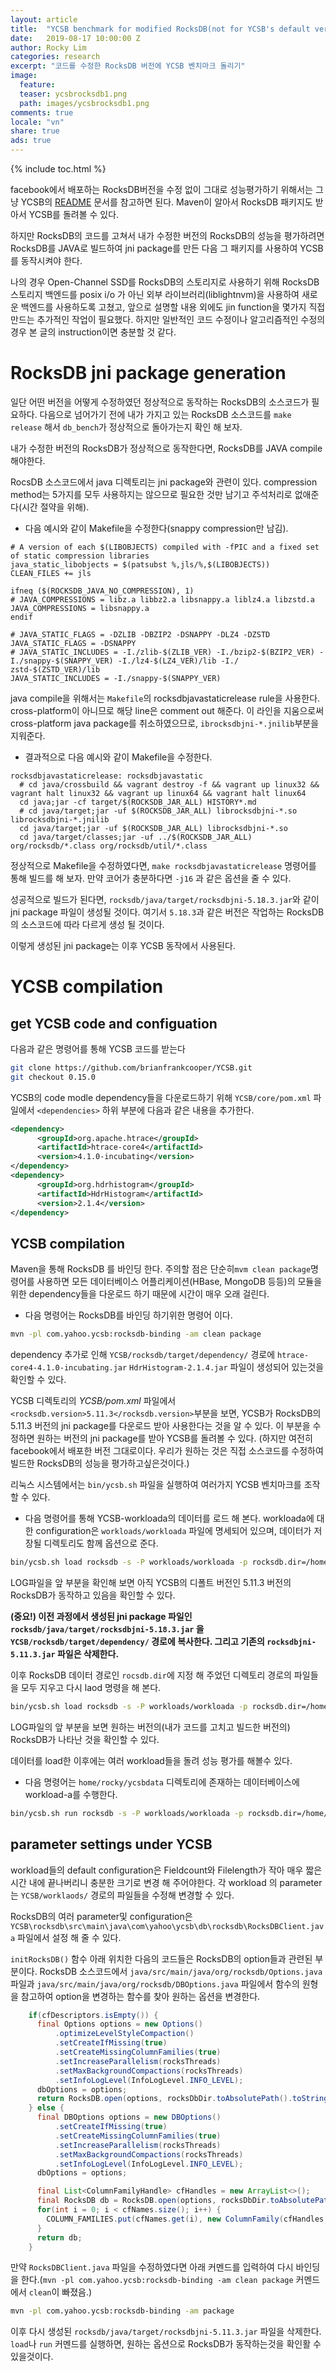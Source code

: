 ```yaml
---
layout: article
title:  "YCSB benchmark for modified RocksDB(not for YCSB's default version)"
date:   2019-08-17 10:00:00 Z
author: Rocky Lim
categories: research
excerpt: "코드를 수정한 RocksDB 버전에 YCSB 벤치마크 돌리기"
image:
  feature:
  teaser: ycsbrocksdb1.png
  path: images/ycsbrocksdb1.png
comments: true
locale: "vn"
share: true
ads: true
---
```



{% include toc.html %}


facebook에서 배포하는 RocksDB버전을 수정 없이 그대로 성능평가하기 위해서는 그냥 YCSB의 [README](https://github.com/brianfrankcooper/YCSB/blob/master/rocksdb/README.md) 문서를 참고하면 된다. Maven이 알아서 RocksDB 패키지도 받아서 YCSB를 돌려볼 수 있다.

하지만 RocksDB의 코드를 고쳐서 내가 수정한 버전의 RocksDB의 성능을 평가하려면 RocksDB를 JAVA로 빌드하여 jni package를 만든 다음 그 패키지를 사용하여 YCSB를 동작시켜야 한다.

나의 경우 Open-Channel SSD를 RocksDB의 스토리지로 사용하기 위해 RocksDB 스토리지 백엔드를 posix i/o 가 아닌 외부 라이브러리(liblightnvm)을 사용하여 새로운 백엔드를 사용하도록 고쳤고, 앞으로 설명할 내용 외에도 jin function을 몇가지 직접 만드는 추가적인 작업이 필요했다. 하지만 일반적인 코드 수정이나 알고리즘적인 수정의 경우 본 글의 instruction이면 충분할 것 같다.

# RocksDB jni package generation

일단 어떤 버전을 어떻게 수정하였던 정상적으로 동작하는 RocksDB의 소스코드가 필요하다. 다음으로 넘어가기 전에 내가 가지고 있는 RocksDB 소스코드를 `make release` 해서 `db_bench`가 정상적으로 돌아가는지 확인 해 보자.

내가 수정한 버전의 RocksDB가 정상적으로 동작한다면, RocksDB를 JAVA compile해야한다.


RocsDB 소스코드에서 java 디렉토리는 jni package와 관련이 있다. compression method는 5가지를 모두 사용하지는 않으므로 필요한 것만 남기고 주석처리로 없애준다(시간 절약을 위해).

* 다음 예시와 같이 Makefile을 수정한다(snappy compression만 남김).

```make
# A version of each $(LIBOBJECTS) compiled with -fPIC and a fixed set of static compression libraries
java_static_libobjects = $(patsubst %,jls/%,$(LIBOBJECTS))
CLEAN_FILES += jls

ifneq ($(ROCKSDB_JAVA_NO_COMPRESSION), 1)
# JAVA_COMPRESSIONS = libz.a libbz2.a libsnappy.a liblz4.a libzstd.a
JAVA_COMPRESSIONS = libsnappy.a
endif

# JAVA_STATIC_FLAGS = -DZLIB -DBZIP2 -DSNAPPY -DLZ4 -DZSTD
JAVA_STATIC_FLAGS = -DSNAPPY
# JAVA_STATIC_INCLUDES = -I./zlib-$(ZLIB_VER) -I./bzip2-$(BZIP2_VER) -I./snappy-$(SNAPPY_VER) -I./lz4-$(LZ4_VER)/lib -I./ zstd-$(ZSTD_VER)/lib
JAVA_STATIC_INCLUDES = -I./snappy-$(SNAPPY_VER)
```

java compile을 위해서는 `Makefile`의 rocksdbjavastaticrelease rule을 사용한다. cross-platform이 아니므로 해당 line은 comment out 해준다. 이 라인을 지움으로써 cross-platform java package를 취소하였으므로, `ibrocksdbjni-*.jnilib`부분을 지워준다.

* 결과적으로 다음 예시와 같이 Makefile을 수정한다. 

```make
rocksdbjavastaticrelease: rocksdbjavastatic
  # cd java/crossbuild && vagrant destroy -f && vagrant up linux32 && vagrant halt linux32 && vagrant up linux64 && vagrant halt linux64
  cd java;jar -cf target/$(ROCKSDB_JAR_ALL) HISTORY*.md
  # cd java/target;jar -uf $(ROCKSDB_JAR_ALL) librocksdbjni-*.so librocksdbjni-*.jnilib
  cd java/target;jar -uf $(ROCKSDB_JAR_ALL) librocksdbjni-*.so
  cd java/target/classes;jar -uf ../$(ROCKSDB_JAR_ALL) org/rocksdb/*.class org/rocksdb/util/*.class
```

정상적으로 Makefile을 수정하였다면, `make rocksdbjavastaticrelease` 명령어를 통해 빌드를 해 보자. 만약 코어가 충분하다면 `-j16` 과 같은 옵션을 줄 수 있다.

성공적으로 빌드가 된다면, `rocksdb/java/target/rocksdbjni-5.18.3.jar`와 같이 jni package 파일이 생성될 것이다. 여기서 `5.18.3`과 같은 버전은 작업하는 RocksDB의 소스코드에 따라 다르게 생성 될 것이다.

이렇게 생성된 jni package는 이후 YCSB 동작에서 사용된다.

# YCSB compilation
## get YCSB code and configuation
다음과 같은 명령어를 통해 YCSB 코드를 받는다

```sh
git clone https://github.com/brianfrankcooper/YCSB.git
git checkout 0.15.0
```

YCSB의 code modle dependency들을 다운로드하기 위해 `YCSB/core/pom.xml` 파일에서 `<dependencies>` 하위 부분에 다음과 같은 내용을 추가한다.

```xml
<dependency>
      <groupId>org.apache.htrace</groupId>
      <artifactId>htrace-core4</artifactId>
      <version>4.1.0-incubating</version>
</dependency>
<dependency>
      <groupId>org.hdrhistogram</groupId>
      <artifactId>HdrHistogram</artifactId>
      <version>2.1.4</version>
</dependency>
```


## YCSB compilation

Maven을 통해 RocksDB 를 바인딩 한다. 주의할 점은 단순히`mvm clean package`명령어를 사용하면 모든 데이터베이스 어플리케이션(HBase, MongoDB 등등)의 모듈을 위한 dependency들을 다운로드 하기 때문에 시간이 매우 오래 걸린다.

* 다음 명령어는 RocksDB를 바인딩 하기위한 명령어 이다.

```sh
mvn -pl com.yahoo.ycsb:rocksdb-binding -am clean package
```

dependency 추가로 인해 `YCSB/rocksdb/target/dependency/` 경로에 `htrace-core4-4.1.0-incubating.jar` `HdrHistogram-2.1.4.jar` 파일이 생성되어 있는것을 확인할 수 있다.

YCSB 디렉토리의 *YCSB/pom.xml* 파일에서 `<rocksdb.version>5.11.3</rocksdb.version>`부분을 보면, YCSB가 RocksDB의 5.11.3 버전의 jni package를 다운로드 받아 사용한다는 것을 알 수 있다. 이 부분을 수정하면 원하는 버전의 jni package를 받아 YCSB를 돌려볼 수 있다. (하지만 여전히 facebook에서 배포한 버전 그대로이다. 우리가 원하는 것은 직접 소스코드를 수정하여 빌드한 RocksDB의 성능을 평가하고싶은것이다.)

리눅스 시스템에서는 `bin/ycsb.sh` 파일을 실행하여 여러가지 YCSB 벤치마크를 조작할 수 있다. 

* 다음 명령어를 통해 YCSB-workloada의 데이터를 로드 해 본다. workloada에 대한 configuration은 `workloads/workloada` 파일에 명세되어 있으며, 데이터가 저장될 디렉토리도 함께 옵션으로 준다.

```sh
bin/ycsb.sh load rocksdb -s -P workloads/workloada -p rocksdb.dir=/home/rocky/ycsbdata
```

LOG파일을 앞 부분을 확인해 보면 아직 YCSB의 디폴트 버전인 5.11.3 버전의 RocksDB가 동작하고 있음을 확인할 수 있다.

**(중요!) 이전 과정에서 생성된 jni package 파일인 `rocksdb/java/target/rocksdbjni-5.18.3.jar` 을 `YCSB/rocksdb/target/dependency/` 경로에 복사한다. 그리고 기존의 `rocksdbjni-5.11.3.jar` 파일은 삭제한다.**

이후 RocksDB 데이터 경로인 `rocsdb.dir`에 지정 해 주었던 디렉토리 경로의 파일들을 모두 지우고 다시 laod 명령을 해 본다.

```sh
bin/ycsb.sh load rocksdb -s -P workloads/workloada -p rocksdb.dir=/home/rocky/ycsbdata
```

LOG파일의 앞 부분을 보면 원하는 버전의(내가 코드를 고치고 빌드한 버전의) RocksDB가 나타난 것을 확인할 수 있다.

데이터를 load한 이후에는 여러 workload들을 돌려 성능 평가를 해볼수 있다.

* 다음 명령어는 `home/rocky/ycsbdata` 디렉토리에 존재하는 데이터베이스에 workload-a를 수행한다.

```sh
bin/ycsb.sh run rocksdb -s -P workloads/workloada -p rocksdb.dir=/home/rocky/ycsbdata
```

## parameter settings under YCSB

workload들의 default configuration은 Fieldcount와 Filelength가 작아 매우 짧은시간 내에 끝나버리니 충분한 크기로 변경 해 주어야한다. 각 workload 의 parameter는 `YCSB/worklaods/` 경로의 파일들을 수정해 변경할 수 있다.

RocksDB의 여러 parameter및 configuration은 `YCSB\rocksdb\src\main\java\com\yahoo\ycsb\db\rocksdb\RocksDBClient.java` 파일에서 설정 해 줄 수 있다.

`initRocksDB()` 함수 아래 위치한 다음의 코드들은 RocksDB의 option들과 관련된 부분이다. RocksDB 소스코드에서 `java/src/main/java/org/rocksdb/Options.java` 파일과 `java/src/main/java/org/rocksdb/DBOptions.java` 파일에서 함수의 원형을 참고하여 option을 변경하는 함수를 찾아 원하는 옵션을 변경한다.

```java
    if(cfDescriptors.isEmpty()) {
      final Options options = new Options()
          .optimizeLevelStyleCompaction()
          .setCreateIfMissing(true)
          .setCreateMissingColumnFamilies(true)
          .setIncreaseParallelism(rocksThreads)
          .setMaxBackgroundCompactions(rocksThreads)
          .setInfoLogLevel(InfoLogLevel.INFO_LEVEL);
      dbOptions = options;
      return RocksDB.open(options, rocksDbDir.toAbsolutePath().toString());
    } else {
      final DBOptions options = new DBOptions()
          .setCreateIfMissing(true)
          .setCreateMissingColumnFamilies(true)
          .setIncreaseParallelism(rocksThreads)
          .setMaxBackgroundCompactions(rocksThreads)
          .setInfoLogLevel(InfoLogLevel.INFO_LEVEL);
      dbOptions = options;

      final List<ColumnFamilyHandle> cfHandles = new ArrayList<>();
      final RocksDB db = RocksDB.open(options, rocksDbDir.toAbsolutePath().toString(), cfDescriptors, cfHandles);
      for(int i = 0; i < cfNames.size(); i++) {
        COLUMN_FAMILIES.put(cfNames.get(i), new ColumnFamily(cfHandles.get(i), cfOptionss.get(i)));
      }
      return db;
    }
```

만약 `RocksDBClient.java` 파일을 수정하였다면 아래 커멘드를 입력하여 다시 바인딩을 한다.(`mvn -pl com.yahoo.ycsb:rocksdb-binding -am clean package` 커멘드에서 `clean`이 빠졌음.)

```sh
mvn -pl com.yahoo.ycsb:rocksdb-binding -am package
```

이후 다시 생성된 `rocksdb/java/target/rocksdbjni-5.11.3.jar` 파일을 삭제한다.
`load`나 `run` 커멘드를 실행하면, 원하는 옵션으로 RocksDB가 동작하는것을 확인활 수 있을것이다.
